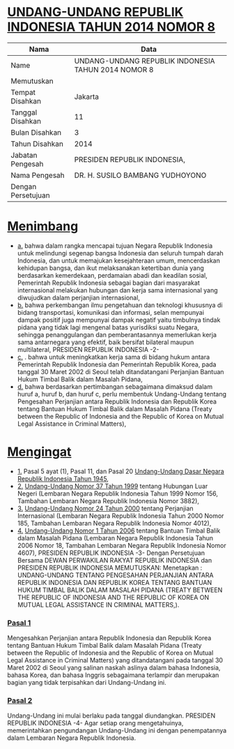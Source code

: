 # [UNDANG-UNDANG REPUBLIK INDONESIA TAHUN 2014 NOMOR 8](http://example.org/legal/document/uu/2014/8)

| Nama | Data |
| ------ | ----- |
|Name|UNDANG-UNDANG REPUBLIK INDONESIA TAHUN 2014 NOMOR 8|
|Memutuskan||
|Tempat Disahkan|Jakarta|
|Tanggal Disahkan|11|
|Bulan Disahkan|3|
|Tahun Disahkan|2014|
|Jabatan Pengesah|PRESIDEN REPUBLIK INDONESIA,|
|Nama Pengesah|DR. H. SUSILO BAMBANG YUDHOYONO|
|Dengan Persetujuan||
# [Menimbang](http://example.org/legal/document/uu/2014/8/menimbang)

* [a.](http://example.org/legal/document/uu/2014/8/menimbang/point/a) bahwa dalam rangka mencapai tujuan Negara Republik Indonesia untuk melindungi segenap bangsa Indonesia dan seluruh tumpah darah Indonesia, dan untuk memajukan kesejahteraan umum, mencerdaskan kehidupan bangsa, dan ikut melaksanakan ketertiban dunia yang berdasarkan kemerdekaan, perdamaian abadi dan keadilan sosial, Pemerintah Republik Indonesia sebagai bagian dari masyarakat internasional melakukan hubungan dan kerja sama internasional yang diwujudkan dalam perjanjian internasional,
* [b.](http://example.org/legal/document/uu/2014/8/menimbang/point/b) bahwa perkembangan ilmu pengetahuan dan teknologi khususnya di bidang transportasi, komunikasi dan informasi, selan mempunyai dampak positif juga mempunyai dampak negatif yaitu timbulnya tindak pidana yang tidak lagi mengenal batas yurisdiksi suatu Negara, sehingga penanggulangan dan pemberantasannya memerlukan kerja sama antarnegara yang efektif, baik bersifat bilateral maupun multilateral, PRESIDEN REPUBLIK INDONESIA -2-
* [c.](http://example.org/legal/document/uu/2014/8/menimbang/point/c) . bahwa untuk meningkatkan kerja sama di bidang hukum antara Pemerintah Republik Indonesia dan Pemerintah Republik Korea, pada tanggal 30 Maret 2002 di Seoul telah ditandatangani Perjanjian Bantuan Hukum Timbal Balik dalam Masalah Pidana,
* [d.](http://example.org/legal/document/uu/2014/8/menimbang/point/d) bahwa berdasarkan pertimbangan sebagaimana dimaksud dalam huruf a, huruf b, dan huruf c, perlu membentuk Undang-Undang tentang Pengesahan Perjanjian antara Republik Indonesia dan Republik Korea tentang Bantuan Hukum Timbal Balik dalam Masalah Pidana (Treaty between the Republic of Indonesia and the Republic of Korea on Mutual Legal Assistance in Criminal Matters),
# [Mengingat](http://example.org/legal/document/uu/2014/8/mengingat)

* [1.](http://example.org/legal/document/uu/2014/8/mengingat/point/0001) Pasal 5 ayat (1), Pasal 11, dan Pasal 20 [Undang-Undang Dasar Negara Republik Indonesia Tahun 1945](http://example.org/legal/document/uu),
* [2.](http://example.org/legal/document/uu/2014/8/mengingat/point/0002) [Undang-Undang Nomor 37 Tahun 1999](http://example.org/legal/document/uu/1999/37) tentang Hubungan Luar Negeri (Lembaran Negara Republik Indonesia Tahun 1999 Nomor 156, Tambahan Lembaran Negara Republik Indonesia Nomor 3882),
* [3.](http://example.org/legal/document/uu/2014/8/mengingat/point/0003) [Undang-Undang Nomor 24 Tahun 2000](http://example.org/legal/document/uu/2000/24) tentang Perjanjian Internasional (Lembaran Negara Republik Indonesia Tahun 2000 Nomor 185, Tambahan Lembaran Negara Republik Indonesia Nomor 4012),
* [4.](http://example.org/legal/document/uu/2014/8/mengingat/point/0004) [Undang-Undang Nomor 1 Tahun 2006](http://example.org/legal/document/uu/2006/1) tentang Bantuan Timbal Balik dalam Masalah Pidana (Lembaran Negara Republik Indonesia Tahun 2006 Nomor 18, Tambahan Lembaran Negara Republik Indonesia Nomor 4607), PRESIDEN REPUBLIK INDONESIA -3- Dengan Persetujuan Bersama DEWAN PERWAKILAN RAKYAT REPUBLIK INDONESIA dan PRESIDEN REPUBLIK INDONESIA MEMUTUSKAN: Menetapkan : UNDANG-UNDANG TENTANG PENGESAHAN PERJANJIAN ANTARA REPUBLIK INDONESIA DAN REPUBLIK KOREA TENTANG BANTUAN HUKUM TIMBAL BALIK DALAM MASALAH PIDANA (TREATY BETWEEN THE REPUBLIC OF INDONESIA AND THE REPUBLIC OF KOREA ON MUTUAL LEGAL ASSISTANCE IN CRIMINAL MATTERS,).

### [Pasal 1](http://example.org/legal/document/uu/2014/8/pasal/0001)
Mengesahkan Perjanjian antara Republik Indonesia dan Republik Korea tentang Bantuan Hukum Timbal Balik dalam Masalah Pidana (Treaty between the Republic of Indonesia and the Republic of Korea on Mutual Legal Assistance in Criminal Matters) yang ditandatangani pada tanggal 30 Maret 2002 di Seoul yang salinan naskah aslinya dalam bahasa Indonesia, bahasa Korea, dan bahasa Inggris sebagaimana terlampir dan merupakan bagian yang tidak terpisahkan dari Undang-Undang ini.


### [Pasal 2](http://example.org/legal/document/uu/2014/8/pasal/0002)
Undang-Undang ini mulai berlaku pada tanggal diundangkan. PRESIDEN REPUBLIK INDONESIA -4- Agar setiap orang mengetahuinya, memerintahkan pengundangan Undang-Undang ini dengan penempatannya dalam Lembaran Negara Republik Indonesia.
